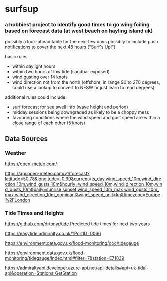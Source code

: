 # surfsup
### a hobbiest project to identify good times to go wing foiling based on forecast data (at west beach on hayling island uk)
possibly a look-ahead table for the next few days
possibly to include push notifications to cover the next 48 hours ("Surf's Up!")

basic rules:
- within daylight hours
- within two hours of low tide (sandbar exposed)
- wind gusting over 14 knots
- wind direction not from the north (offshore, in range 90 to 270 degrees, could use a lookup to convert to NESW or just learn to read degrees)

additional rules could include:
- surf forecast for sea swell info (wave height and period)
- midday sessions being downgraded as likely to be a choppy mess
- favouring conditions where the wind speed and gust speed are within a close range of each other (5 knots)

## Data Sources

### Weather
https://open-meteo.com/

https://api.open-meteo.com/v1/forecast?latitude=50.78&longitude=-0.99&current=is_day,wind_speed_10m,wind_direction_10m,wind_gusts_10m&hourly=wind_speed_10m,wind_direction_10m,wind_gusts_10m&daily=sunrise,sunset,wind_speed_10m_max,wind_gusts_10m_max,wind_direction_10m_dominant&wind_speed_unit=kn&timezone=Europe%2FLondon

### Tide Times and Heights

https://github.com/drtonyr/tide
Predicted tide times for next two years

https://easytide.admiralty.co.uk/?PortID=0066

https://environment.data.gov.uk/flood-monitoring/doc/tidegauge

https://environment.data.gov.uk/flood-monitoring/tidegauge/index.html#filter=7&station=E71839

https://admiraltyapi.developer.azure-api.net/api-details#api=uk-tidal-api&operation=Stations_GetStation


